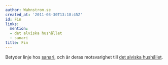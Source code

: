 ```yaml
---
author: Wahnstrom.se
created_at: '2011-03-30T13:18:45Z'
id: Fin
links:
  mention:
  - det alviska hushållet
  - sanari
title: Fin
---
```


Betyder linje hos [sanari], och är deras motsvarighet till [det alviska hushållet].

  [sanari]: sanari
  [det alviska hushållet]: det_alviska_hushållet